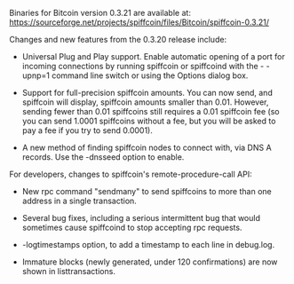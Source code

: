 Binaries for Bitcoin version 0.3.21 are available at:
  https://sourceforge.net/projects/spiffcoin/files/Bitcoin/spiffcoin-0.3.21/

Changes and new features from the 0.3.20 release include:

* Universal Plug and Play support.  Enable automatic opening of a port for incoming connections by running spiffcoin or spiffcoind with the - -upnp=1 command line switch or using the Options dialog box.

* Support for full-precision spiffcoin amounts.  You can now send, and spiffcoin will display, spiffcoin amounts smaller than 0.01.  However, sending fewer than 0.01 spiffcoins still requires a 0.01 spiffcoin fee (so you can send 1.0001 spiffcoins without a fee, but you will be asked to pay a fee if you try to send 0.0001).

* A new method of finding spiffcoin nodes to connect with, via DNS A records. Use the -dnsseed option to enable.

For developers, changes to spiffcoin's remote-procedure-call API:

* New rpc command "sendmany" to send spiffcoins to more than one address in a single transaction.

* Several bug fixes, including a serious intermittent bug that would sometimes cause spiffcoind to stop accepting rpc requests.

* -logtimestamps option, to add a timestamp to each line in debug.log.

* Immature blocks (newly generated, under 120 confirmations) are now shown in listtransactions.
